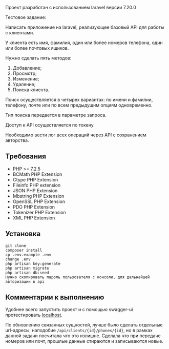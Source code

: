 Проект разработан с использованием laravel версии 7.20.0

Тестовое задание:

Написать приложение на laravel, реализующее базовый API для работы с клиентами. 

У клиента есть имя, фамилия, один или более номеров телефона, один или более почтовых ящиков. 

Нужно сделать пять методов: 
1. Добавление; 
2. Просмотр; 
3. Изменение; 
4. Удаление;
5. Поиска клиента. 

Поиск осуществляется в четырех вариантах: по имени и фамилии, телефону, почте или по всем предыдущим опциям одновременно. 

Тип поиска передается в параметре запроса. 

Доступ к API осуществляется по токену. 

Необходимо вести лог всех операций через API с сохранением авторства.

## Требования
- PHP >= 7.2.5
- BCMath PHP Extension
- Ctype PHP Extension
- Fileinfo PHP extension
- JSON PHP Extension
- Mbstring PHP Extension
- OpenSSL PHP Extension
- PDO PHP Extension
- Tokenizer PHP Extension
- XML PHP Extension

## Установка

``` 
git clone
composer install
cp .env.example .env
change .env
php artisan key:generate
php artisan migrate
php artisan db:seed
Нужно скопировать пароль пользователя с консоли, для дальнейшей авторизации в api
```

## Комментарии к выполнению

Удобнее всего запустить проект и с помощью swagger-ui протестировать [localhost](http://localhost:8000).

По обновлению связанных сущностей, лучше было сделать отдельные url-адресы, наподобие ```/api/clients/{id}/phones/{id}```, но в рамках данной задачи посчитала что это излишне. Сделала что при передаче номеров или почт, прошлые данные стираются и записываются новые. 

